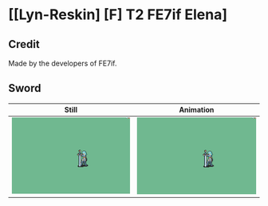 # [\[Lyn-Reskin\] \[F\] T2 FE7if Elena]

## Credit

Made by the developers of FE7if.
	
## Sword

| Still | Animation |
| :---: | :-------: |
| ![Sword still](./Sword_000.png) | ![Sword animation](./Sword.gif) |

